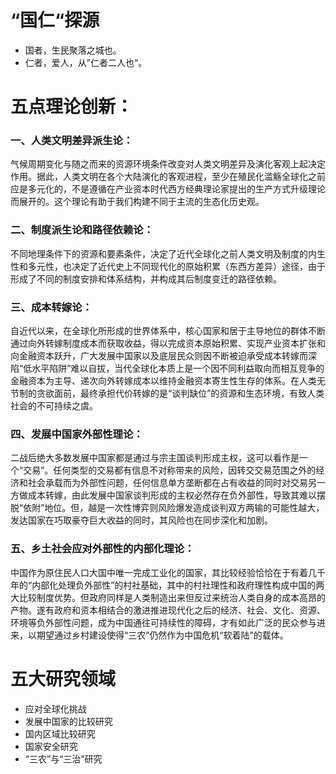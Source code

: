 # “国仁“探源

- 国者，生民聚落之城也。
- 仁者，爱人，从”仁者二人也“。

# 五点理论创新：

### 一、人类文明差异派生论：

气候周期变化与随之而来的资源环境条件改变对人类文明差异及演化客观上起决定作用。据此，人类文明在各个大陆演化的客观进程，至少在殖民化滥觞全球化之前应是多元化的，不是遵循在产业资本时代西方经典理论家提出的生产方式升级理论而展开的。这个理论有助于我们构建不同于主流的生态化历史观。

### 二、制度派生论和路径依赖论：

不同地理条件下的资源和要素条件，决定了近代全球化之前人类文明及制度的内生性和多元性，也决定了近代史上不同现代化的原始积累（东西方差异）途径，由于形成了不同的制度安排和体系结构，并构成其后制度变迁的路径依赖。

### 三、成本转嫁论：

自近代以来，在全球化所形成的世界体系中，核心国家和居于主导地位的群体不断通过向外转嫁制度成本而获取收益，得以完成资本原始积累、实现产业资本扩张和向金融资本跃升，广大发展中国家以及底层民众则因不断被迫承受成本转嫁而深陷“低水平陷阱”难以自拔，当代全球化本质上是一个因不同利益取向而相互竞争的金融资本为主导、递次向外转嫁成本以维持金融资本寄生性生存的体系。在人类无节制的贪欲面前，最终承担代价转嫁的是“谈判缺位”的资源和生态环境，有致人类社会的不可持续之虞。

### 四、发展中国家外部性理论：

二战后绝大多数发展中国家都是通过与宗主国谈判形成主权，这可以看作是一个“交易”。任何类型的交易都有信息不对称带来的风险，因转交交易范围之外的经济和社会承载而为外部性问题，任何信息单方垄断都在占有收益的同时对交易另一方做成本转嫁，由此发展中国家谈判形成的主权必然存在负外部性，导致其难以摆脱“依附”地位。但，越是一次性博弈则风险爆发造成谈判双方两输的可能性越大，发达国家在巧取豪夺巨大收益的同时，其风险也在同步深化和加剧。

### 五、乡土社会应对外部性的内部化理论：

中国作为原住民人口大国中唯一完成工业化的国家，其比较经验恰恰在于有着几千年的“内部化处理负外部性”的村社基础，其中的村社理性和政府理性构成中国的两大比较制度优势。但政府同样是人类制造出来但反过来统治人类自身的成本高昂的产物。遂有政府和资本相结合的激进推进现代化之后的经济、社会、文化、资源、环境等负外部性问题，成为中国通往可持续性的障碍，才有如此广泛的民众参与进来，以期望通过乡村建设使得“三农”仍然作为中国危机“软着陆”的载体。

# 五大研究领域

- 应对全球化挑战
- 发展中国家的比较研究
- 国内区域比较研究
- 国家安全研究
- “三农”与“三治”研究
